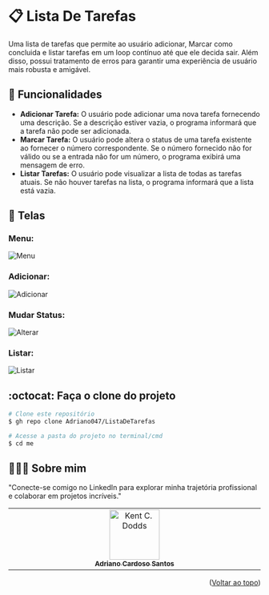 <a id="readme-top"></a>
# 📋 Lista De Tarefas
Uma lista de tarefas que permite ao usuário adicionar, Marcar como concluida e listar tarefas em um loop contínuo até que ele decida sair. Além disso, possui tratamento de erros para garantir uma experiência de usuário mais robusta e amigável.

## 🔧 Funcionalidades 

- **Adicionar Tarefa:** O usuário pode adicionar uma nova tarefa fornecendo uma descrição. Se a descrição estiver vazia, o programa informará que a tarefa não pode ser adicionada.
- **Marcar Tarefa:** O usuário pode altera o status de uma tarefa existente ao fornecer o número correspondente. Se o número fornecido não for válido ou se a entrada não for um número, o programa exibirá uma mensagem de erro.
- **Listar Tarefas:** O usuário pode visualizar a lista de todas as tarefas atuais. Se não houver tarefas na lista, o programa informará que a lista está vazia.

## 📱 Telas 
### Menu:
![Menu](https://github.com/user-attachments/assets/56488106-f66a-4e06-b9e7-e72781551e26)

### Adicionar:
![Adicionar](https://github.com/user-attachments/assets/79767ded-cdd5-4536-b75f-77a972ad69bf)

### Mudar Status:
![Alterar](https://github.com/user-attachments/assets/870fe8be-8fe2-46e1-bdc3-39325f52c3b2)

### Listar:
![Listar](https://github.com/user-attachments/assets/cc2e8f72-9811-49d1-ba81-a8a56781b554)

## :octocat: Faça o clone do projeto

```bash
# Clone este repositório
$ gh repo clone Adriano047/ListaDeTarefas

# Acesse a pasta do projeto no terminal/cmd
$ cd me

```
## 👨🏻‍🚀 Sobre mim
"Conecte-se comigo no LinkedIn para explorar minha trajetória profissional e colaborar em projetos incríveis."
<table>
  <tbody>
    <tr>
      <td align="center" valign="top" width="14.28%"><a href="https://www.linkedin.com/in/cardosodev047/"><img src="https://media.licdn.com/dms/image/v2/D4D03AQFRff9YjluTHQ/profile-displayphoto-shrink_400_400/profile-displayphoto-shrink_400_400/0/1713879990636?e=2147483647&v=beta&t=AIThEkfC267uJ_bVz5bpXdPbuvQlDzdWdeb4JgeSkxQ" width="100px;" alt="Kent C. Dodds"/><br /><sub><b>Adriano Cardoso Santos</b></sub></a><br />
    </tr>
  </tbody>
</table>

<p align="right">(<a href="#readme-top">Voltar ao topo</a>)</p>



